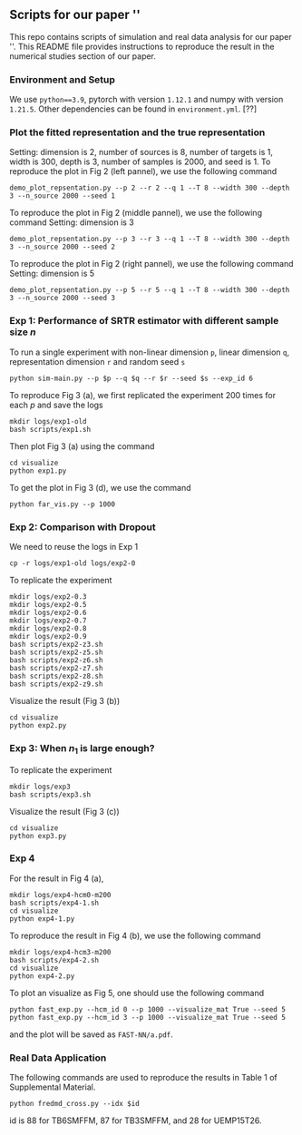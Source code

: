 ## Scripts for our paper ''

This repo contains scripts of simulation and real data analysis for our paper ''. 
This README file provides instructions to reproduce the result in the numerical studies section of our paper.

### Environment and Setup

We use `python==3.9`, pytorch with version `1.12.1` and numpy with version `1.21.5`. 
Other dependencies can be found in `environment.yml`. [??]

### Plot the fitted representation and the true representation

Setting: dimension is 2, number of sources is 8, number of targets is 1, width is 300, depth is 3, number of samples is 2000, and seed is 1. To reproduce the plot in Fig 2 (left pannel), we use the following command
```
demo_plot_repsentation.py --p 2 --r 2 --q 1 --T 8 --width 300 --depth 3 --n_source 2000 --seed 1
```

To reproduce the plot in Fig 2 (middle pannel), we use the following command
Setting: dimension is 3
```
demo_plot_repsentation.py --p 3 --r 3 --q 1 --T 8 --width 300 --depth 3 --n_source 2000 --seed 2
```

To reproduce the plot in Fig 2 (right pannel), we use the following command
Setting: dimension is 5
```
demo_plot_repsentation.py --p 5 --r 5 --q 1 --T 8 --width 300 --depth 3 --n_source 2000 --seed 3
```

### Exp 1: Performance of SRTR estimator with different sample size $n$

To run a single experiment with non-linear dimension `p`, linear dimension `q`, representation dimension `r` and random seed `s`

```
python sim-main.py --p $p --q $q --r $r --seed $s --exp_id 6
```

To reproduce Fig 3 (a), we first replicated the experiment 200 times for each $p$ and save the logs

```
mkdir logs/exp1-old
bash scripts/exp1.sh
```

Then plot Fig 3 (a) using the command

```
cd visualize
python exp1.py
```

To get the plot in Fig 3 (d), we use the command

```
python far_vis.py --p 1000
```


### Exp 2: Comparison with Dropout

We need to reuse the logs in Exp 1

```
cp -r logs/exp1-old logs/exp2-0
```

To replicate the experiment 

```
mkdir logs/exp2-0.3
mkdir logs/exp2-0.5
mkdir logs/exp2-0.6
mkdir logs/exp2-0.7
mkdir logs/exp2-0.8
mkdir logs/exp2-0.9
bash scripts/exp2-z3.sh
bash scripts/exp2-z5.sh
bash scripts/exp2-z6.sh
bash scripts/exp2-z7.sh
bash scripts/exp2-z8.sh
bash scripts/exp2-z9.sh
```

Visualize the result (Fig 3 (b))

```
cd visualize
python exp2.py
```


### Exp 3: When $n_1$ is large enough?

To replicate the experiment

```
mkdir logs/exp3
bash scripts/exp3.sh
```

Visualize the result (Fig 3 (c))

```
cd visualize
python exp3.py
```

### Exp 4

For the result in Fig 4 (a),

```
mkdir logs/exp4-hcm0-m200 
bash scripts/exp4-1.sh
cd visualize
python exp4-1.py
```

To reproduce the result in Fig 4 (b), we use the following command

```
mkdir logs/exp4-hcm3-m200 
bash scripts/exp4-2.sh
cd visualize
python exp4-2.py
```

To plot an visualize as Fig 5, one should use the following command

```
python fast_exp.py --hcm_id 0 --p 1000 --visualize_mat True --seed 5
python fast_exp.py --hcm_id 3 --p 1000 --visualize_mat True --seed 5
```

and the plot will be saved as `FAST-NN/a.pdf`.


### Real Data Application

The following commands are used to reproduce the results in Table 1 of Supplemental Material.

```
python fredmd_cross.py --idx $id
```

id is 88 for TB6SMFFM, 87 for TB3SMFFM, and 28 for UEMP15T26.

